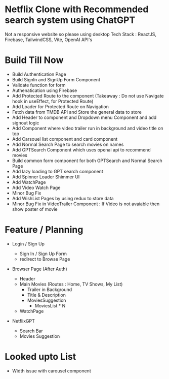 # Netflix Clone with Recommended search system using ChatGPT

Not a responsive website so please using desktop
Tech Stack : ReactJS, Firebase, TailwindCSS, Vite, OpenAI API's 

# Build Till Now

- Build Authentication Page
- Build SignIn and SignUp Form Component
- Validate function for form
- Authenatication using Firebase 
- Add Protected Route to the component (Takeaway : Do not use Navigate hook in useEffect, for Protected Route)
- Add Loader for Protected Route on Navigation
- Fetch data from TMDB API and Store the general data to store
- Add Header to component and Dropdown menu Component and add signout logic
- Add Component where video trailer run in background and video title on top
- Add Carsouel list component and card component
- Add Normal Search Page to search movies on names
- Add GPTSearch Component which uses openai api to recommend movies 
- Build common form component for both GPTSearch and Normal Search Page
- Add lazy loading to GPT search component
- Add Spinner Loader Shimmer UI 
- Add WatchPage 
- Add Video Watch Page
- Minor Bug Fix
- Add WishList Pages by using redux to store data
- Minor Bug Fix in VideoTrailer Component :  If Video is not avaiable then show poster of movie



# Feature / Planning

- Login / Sign Up
    - Sign In / Sign Up Form 
    - redirect to Browse Page

- Browser Page (After Auth)
    - Header 
    - Main Movies (Routes : Home, TV Shows, My List)
        - Trailer in Background
        - Title & Description
        - MoviesSuggestion
            - MoviesList * N
    - WatchPage 

- NetflixGPT
    - Search Bar
    - Movies Suggestion


# Looked upto List
- Width issue with carousel component